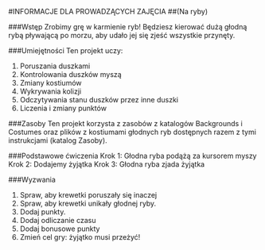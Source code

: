 #INFORMACJE DLA PROWADZĄCYCH ZAJĘCIA
##(Na ryby)

###Wstęp
Zrobimy grę w karmienie ryb! Będziesz kierować dużą głodną rybą pływającą po morzu, aby udało jej się zjeść wszystkie przynęty.

###Umiejętności
Ten projekt uczy:

1. Poruszania duszkami
2. Kontrolowania duszków myszą
3. Zmiany kostiumów
4. Wykrywania kolizji
5. Odczytywania stanu duszków przez inne duszki
6. Liczenia i zmiany punktów

###Zasoby
Ten projekt korzysta z zasobów z katalogów Backgrounds i Costumes oraz plików z kostiumami głodnych ryb dostępnych razem z tymi instrukcjami (katalog Zasoby).

###Podstawowe ćwiczenia
Krok 1: Głodna ryba podążą za kursorem myszy
Krok 2: Dodajemy żyjątka
Krok 3: Głodna ryba zjada żyjątka

###Wyzwania
1. Spraw, aby krewetki poruszały się inaczej
2. Spraw, aby krewetki unikały głodnej ryby.
3. Dodaj punkty.
4. Dodaj odliczanie czasu
5. Dodaj bonusowe punkty
6. Zmień cel gry: żyjątko musi przeżyć!
